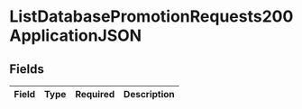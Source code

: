 # ListDatabasePromotionRequests200ApplicationJSON


## Fields

| Field       | Type        | Required    | Description |
| ----------- | ----------- | ----------- | ----------- |